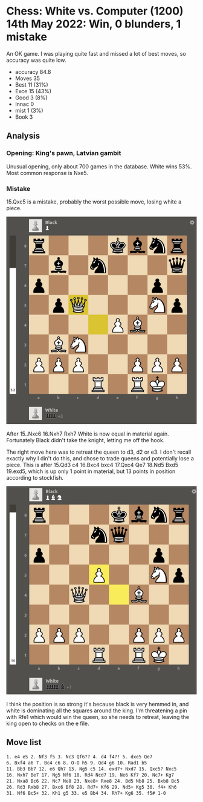# Chess: White vs. Computer (1200) 14th May 2022: Win, 0 blunders, 1 mistake
An OK game. I was playing quite fast and missed a lot of best moves, so accuracy was quite low.

* accuracy 84.8
* Moves 35
* Best  11 (31%)
* Exce  15 (43%)
* Good   3  (8%)
* Innac  0
* mist   1  (3%)
* Book   3

## Analysis
### Opening: King's pawn, Latvian gambit
Unusual opening, only about 700 games in the database. White wins 53%. Most common response is Nxe5.

### Mistake
15.Qxc5 is a mistake, probably the worst possible move, losing white a piece.

![15.Qxc5](../../images/2022_05_14_chess/queen_mistake.png)

After 15..Nxc6 16.Nxh7 Rxh7 White is now equal in material again. Fortunately Black didn't take the knight, letting me off the hook.

The right move here was to retreat the queen to d3, d2 or e3. I don't recall exactly why I din't do this, and chose to trade queens and potentially lose a piece. This is after 15.Qd3 c4 16.Bxc4 bxc4 17.Qxc4 Qe7 18.Nd5 Bxd5 19.exd5, which is up only 1 point in material, but 13 points in position according to stockfish.

![Up 10 points](../../images/2022_05_14_chess/ten_points_up.png)

I think the position is so strong it's because black is very hemmed in, and white is dominating all the squares around the king. I'm threatening a pin with Rfe1 which would win the queen, so she needs to retreat, leaving the king open to checks on the e file.

## Move list
```
1. e4 e5 2. Nf3 f5 3. Nc3 Qf6?? 4. d4 f4?! 5. dxe5 Qe7 
6. Bxf4 a6 7. Bc4 c6 8. O-O h5 9. Qd4 g6 10. Rad1 b5 
11. Bb3 Bb7 12. e6 Qh7 13. Ng5 c5 14. exd7+ Nxd7 15. Qxc5? Nxc5 
16. Nxh7 Be7 17. Ng5 Nf6 18. Rd4 Ncd7 19. Ne6 Kf7 20. Nc7+ Kg7 
21. Nxa8 Bc6 22. Nc7 Ne8 23. Nxe8+ Rxe8 24. Bd5 Nb8 25. Bxb8 Bc5 
26. Rd3 Rxb8 27. Bxc6 Bf8 28. Rd7+ Kf6 29. Nd5+ Kg5 30. f4+ Kh6 
31. Nf6 Bc5+ 32. Kh1 g5 33. e5 Bb4 34. Rh7+ Kg6 35. f5# 1-0
```
